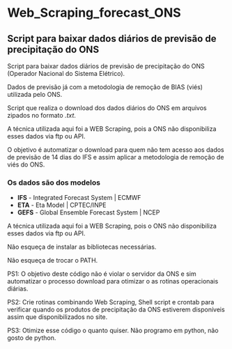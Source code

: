 # Web_Scraping_forecast_ONS

## Script para baixar dados diários de previsão de precipitação do ONS 

Script para baixar dados diários de previsão de precipitação do ONS (Operador Nacional do Sistema Elétrico).                        
                                                                                                                    
Dados de previsão já com a metodologia de remoção de BIAS (viés) utilizada pelo ONS.                       
                                                                                                                    
Script que realiza o download dos dados diários do ONS em arquivos zipados no formato _.txt_.

A técnica utilizada aqui foi a WEB Scraping, pois a ONS não disponibiliza esses dados via ftp ou API.

O objetivo é automatizar o download para quem não tem acesso aos dados de previsão de 14 dias do IFS e assim aplicar a metodologia de remoção de viés do ONS.

### Os dados são dos modelos

+ **IFS** - Integrated Forecast System | ECMWF
+ **ETA** - Eta Model | CPTEC/INPE
+ **GEFS** - Global Ensemble Forecast System | NCEP               
                                                                                                                    
A técnica utilizada aqui foi a WEB Scraping, pois o ONS não disponibiliza esses dados via ftp ou API.

Não esqueça de instalar as bibliotecas necessárias.

Não esqueça de trocar o PATH.

PS1: O objetivo deste código não é violar o servidor da ONS e sim automatizar o processo download para otimizar o as rotinas operacionais diárias.

PS2: Crie rotinas combinando Web Scraping, Shell script e crontab para verificar quando os produtos de precipitação da ONS estiverem disponíveis assim que disponibilizados no site. 

PS3: Otimize esse código o quanto quiser. Não programo em python, não gosto de python. 


